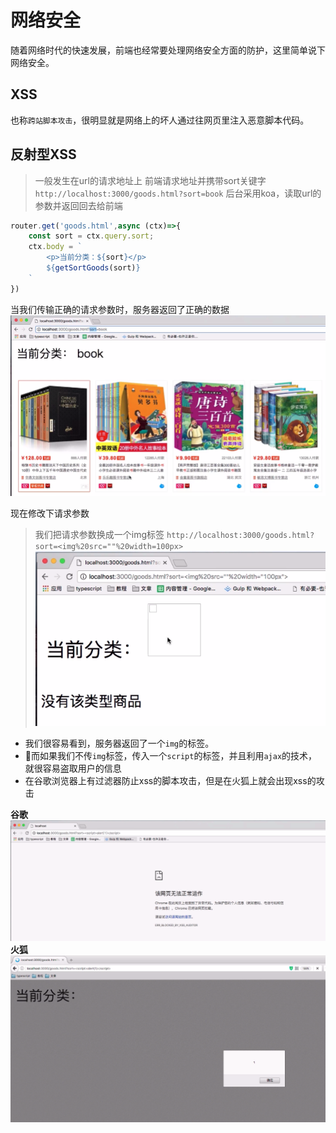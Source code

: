 # 网络安全
随着网络时代的快速发展，前端也经常要处理网络安全方面的防护，这里简单说下网络安全。

## XSS
也称`跨站脚本攻击`，很明显就是网络上的坏人通过往网页里注入恶意脚本代码。

## 反射型XSS
> 一般发生在url的请求地址上
前端请求地址并携带sort关键字
`http://localhost:3000/goods.html?sort=book`
后台采用koa，读取url的参数并返回回去给前端

```js
router.get('goods.html',async (ctx)=>{
    const sort = ctx.query.sort;
    ctx.body = `
        <p>当前分类：${sort}</p>
        ${getSortGoods(sort)}
    `
})
```
当我们传输正确的请求参数时，服务器返回了正确的数据
![请求示例](/img/xss1.png)

现在修改下请求参数
> 我们把请求参数换成一个img标签
`http://localhost:3000/goods.html?sort=<img%20src=""%20width=100px>`
![请求示例](/img/xss2.png)
- 我们很容易看到，服务器返回了一个`img`的标签。
- 而如果我们不传`img`标签，传入一个`script`的标签，并且利用`ajax`的技术，就很容易盗取用户的信息
- 在谷歌浏览器上有过滤器防止xss的脚本攻击，但是在火狐上就会出现xss的攻击

**谷歌**
![谷歌](/img/xss3.png)
**火狐**
![火狐](/img/xss4.png)
